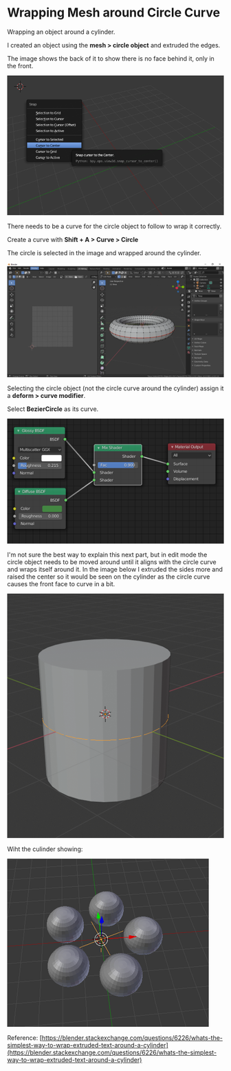 # Wrapping Mesh around Circle Curve

Wrapping an object around a cylinder.

I created an object using the **mesh &gt; circle object** and extruded the edges.

The image shows the back of it to show there is no face behind it, only in the front.

![](../../.gitbook/assets/image%20%2813%29.png)

There needs to be a curve for the circle object to follow to wrap it correctly.

Create a curve with **Shift + A &gt; Curve &gt; Circle**

The circle is selected in the image and wrapped around the cylinder.

![](../../.gitbook/assets/image%20%281%29.png)

Selecting the circle object \(not the circle curve around the cylinder\) assign it a **deform &gt; curve modifier**.

Select **BezierCircle** as its curve.

![](../../.gitbook/assets/image%20%2843%29.png)

I'm not sure the best way to explain this next part, but in edit mode the circle object needs to be moved around until it aligns with the circle curve and wraps itself around it. In the image below I extruded the sides more and raised the center so it would be seen on the cylinder as the circle curve causes the front face to curve in a bit.

![](../../.gitbook/assets/image%20%2836%29.png)

Wiht the culinder showing:

![](../../.gitbook/assets/image%20%2825%29.png)

Reference: [https://blender.stackexchange.com/questions/6226/whats-the-simplest-way-to-wrap-extruded-text-around-a-cylinder](https://blender.stackexchange.com/questions/6226/whats-the-simplest-way-to-wrap-extruded-text-around-a-cylinder)

